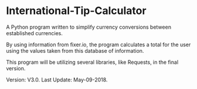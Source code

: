 # International-Tip-Calculator
A Python program written to simplify currency conversions between established currencies. 

By using information from fixer.io, the program calculates a total for the user using the values taken from this database of information.

This program will be utilizing several libraries, like Requests, in the final version.

Version: V3.0.
Last Update: May-09-2018.

